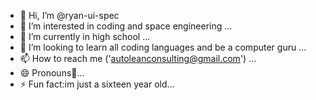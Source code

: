 - 👋 Hi, I’m @ryan-ui-spec
- 👀 I’m interested in coding and space engineering ...
- 🌱 I’m currently in high school ...
- 💞️ I’m looking to learn all coding languages and be a computer guru ...
- 📫 How to reach me ('autoleanconsulting@gmail.com') ...
- 😄 Pronouns🥇...
- ⚡ Fun fact:im just a sixteen year old...

<!---
ryan-ui-spec/ryan-ui-spec is a ✨ special ✨ repository because its `README.md` (this file) appears on your GitHub profile.
You can click the Preview link to take a look at your changes.
--->
